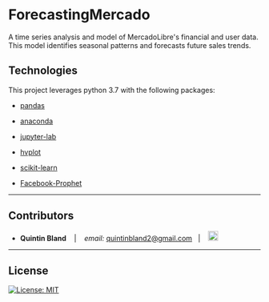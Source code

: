 # ForecastingMercado
A time series analysis and model of MercadoLibre's financial and user data. This model identifies seasonal patterns and forecasts future sales trends.

## Technologies

This project leverages python 3.7 with the following packages:

* [pandas](https://github.com/pandas-dev/pandas)

* [anaconda](https://docs.anaconda.com/)

* [jupyter-lab](https://jupyterlab.readthedocs.io/en/stable/)

* [hvplot](https://pyviz-dev.github.io/hvplot/user_guide/Introduction.html)

* [scikit-learn](https://scikit-learn.org/stable/)

* [Facebook-Prophet](https://facebook.github.io/prophet/)
---

## Contributors


*  **Quintin Bland** <span>&nbsp;&nbsp;</span> |
<span>&nbsp;&nbsp;</span> *email:* quintinbland2@gmail.com <span>&nbsp;&nbsp;</span>|
<span>&nbsp;&nbsp;</span> [<img src="images/LI-In-Bug.png" alt="in" width="20"/>](https://www.linkedin.com/in/quintin-bland-a2b94310b/)

---

## License

[![License: MIT](https://img.shields.io/badge/License-MIT-yellow.svg)](LICENSE)